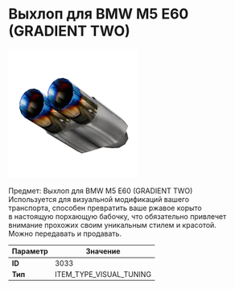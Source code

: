 # Выхлоп для BMW M5 E60 (GRADIENT TWO)

![Item Image](../img/3033.webp?raw=true)

Предмет: Выхлоп для BMW M5 E60 (GRADIENT TWO)<br>Используется для визуальной модификаций вашего<br>транспорта, способен превратить ваше ржавое корыто<br>в настоящую порхающую бабочку, что обязательно привлечет<br>внимание прохожих своим уникальным стилем и красотой.<br>Можно передавать и продавать.


| Параметр | Значение |
|----------|----------|
| **ID** | 3033 |
| **Тип** | ITEM_TYPE_VISUAL_TUNING |

